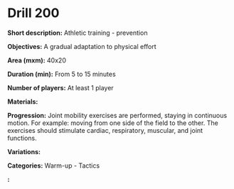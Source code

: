 # Drill 200

**Short description:**
Athletic training - prevention

**Objectives:**
A gradual adaptation to physical effort

**Area (mxm):**
40x20

**Duration (min):**
From 5 to 15 minutes

**Number of players:**
At least 1 player

**Materials:**


**Progression:**
Joint mobility exercises are performed, staying in continuous motion. For example: moving from one side of the field to the other. The exercises should stimulate cardiac, respiratory, muscular, and joint functions.

**Variations:**


**Categories:**
Warm-up - Tactics

**:**



